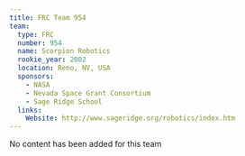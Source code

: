 ```yaml
---
title: FRC Team 954
team:
  type: FRC
  number: 954
  name: Scorpion Robotics
  rookie_year: 2002
  location: Reno, NV, USA
  sponsors:
    - NASA
    - Nevada Space Grant Consortium
    - Sage Ridge School
  links:
    Website: http://www.sageridge.org/robotics/index.htm
---
```

No content has been added for this team